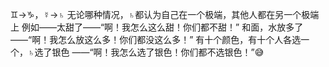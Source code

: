♊︎→♑︎，☿→♄
无论哪种情况，♄都认为自己在一个极端，其他人都在另一个极端上
例如——太甜了——“啊！我怎么这么甜！你们都不甜！”
和面，水放多了——“啊！我怎么放这么多！你们都没这么多！”
有十个颜色，有十个人各选一个，♄选了银色
——“啊！我怎么选了银色！你们都不选银色！”😅
